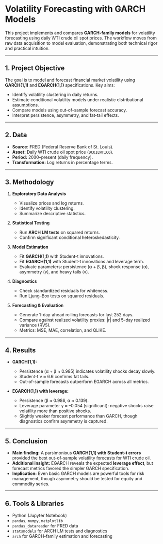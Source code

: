 
# Volatility Forecasting with GARCH Models

This project implements and compares **GARCH-family models** for volatility forecasting using daily WTI crude oil spot prices. The workflow moves from raw data acquisition to model evaluation, demonstrating both technical rigor and practical intuition.

---

## 1. Project Objective

The goal is to model and forecast financial market volatility using **GARCH(1,1)** and **EGARCH(1,1)** specifications.
Key aims:

* Identify volatility clustering in daily returns.
* Estimate conditional volatility models under realistic distributional assumptions.
* Compare models using out-of-sample forecast accuracy.
* Interpret persistence, asymmetry, and fat-tail effects.

---

## 2. Data

* **Source:** FRED (Federal Reserve Bank of St. Louis).
* **Asset:** Daily WTI crude oil spot price (`DCOILWTICO`).
* **Period:** 2000–present (daily frequency).
* **Transformation:** Log returns in percentage terms.

---

## 3. Methodology

1. **Exploratory Data Analysis**

   * Visualize prices and log returns.
   * Identify volatility clustering.
   * Summarize descriptive statistics.

2. **Statistical Testing**

   * Run **ARCH LM tests** on squared returns.
   * Confirm significant conditional heteroskedasticity.

3. **Model Estimation**

   * Fit **GARCH(1,1)** with Student-t innovations.
   * Fit **EGARCH(1,1)** with Student-t innovations and leverage term.
   * Evaluate parameters: persistence (α + β, β), shock response (α), asymmetry (γ), and heavy tails (ν).

4. **Diagnostics**

   * Check standardized residuals for whiteness.
   * Run Ljung–Box tests on squared residuals.

5. **Forecasting & Evaluation**

   * Generate 1-day-ahead rolling forecasts for last 252 days.
   * Compare against realized volatility proxies: |r| and 5-day realized variance (RV5).
   * Metrics: MSE, MAE, correlation, and QLIKE.

---

## 4. Results

* **GARCH(1,1):**

  * Persistence (α + β ≈ 0.985) indicates volatility shocks decay slowly.
  * Student-t ν ≈ 6.6 confirms fat tails.
  * Out-of-sample forecasts outperform EGARCH across all metrics.

* **EGARCH(1,1) with leverage:**

  * Persistence (β ≈ 0.986, α ≈ 0.139).
  * Leverage parameter γ ≈ –0.054 (significant): negative shocks raise volatility more than positive shocks.
  * Slightly weaker forecast performance than GARCH, though diagnostics confirm asymmetry is captured.

---

## 5. Conclusion

* **Main finding:** A parsimonious **GARCH(1,1) with Student-t errors** provided the best out-of-sample volatility forecasts for WTI crude oil.
* **Additional insight:** EGARCH reveals the expected **leverage effect**, but forecast metrics favored the simpler GARCH specification.
* **Implication:** Even basic GARCH models are powerful tools for risk management, though asymmetry should be tested for equity and commodity series.

---

## 6. Tools & Libraries

* Python (Jupyter Notebook)
* `pandas`, `numpy`, `matplotlib`
* `pandas_datareader` for FRED data
* `statsmodels` for ARCH LM tests and diagnostics
* `arch` for GARCH-family estimation and forecasting

